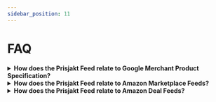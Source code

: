 ```yaml
---
sidebar_position: 11
---
```


# FAQ

<details>
  <summary><strong>How does the Prisjakt Feed relate to Google Merchant Product Specification?</strong></summary>
    

Prisjakt feed specification is compatible with [Google Merchant](https://support.google.com/merchants/answer/7052112?hl=en) feeds. This means that if you have a Google Product feed, it can be used as a Prisjakt feed. In most cases the opposite is also true, you can use a Prisjakt Feed in systems that supports Google Product Feeds (although we do support some extra fields they may not be used by the other system).

</details>

<details>
  <summary><strong>How does the Prisjakt Feed relate to Amazon Marketplace Feeds?</strong></summary>
    
We support reading feeds formatted according to Amazon Marketplace format but with fewer data mapped than if you use our format.

</details>

<details>
  <summary><strong>How does the Prisjakt Feed relate to Amazon Deal Feeds?</strong></summary>
    
We support reading feeds formatted according to Amazon Deals format but with fewer data mapped than if you use our format.

</details>